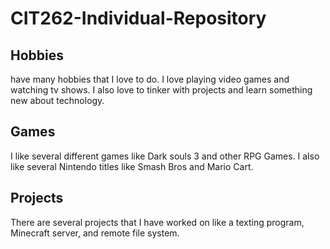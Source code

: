# CIT262-Individual-Repository

## Hobbies
have many hobbies that I love to do. I love playing video games and watching tv shows. I also love to tinker with projects and learn something new about technology.

## Games
I like several different games like Dark souls 3 and other RPG Games. I also like several Nintendo titles like Smash Bros and Mario Cart.

## Projects
There are several projects that I have worked on like a texting program, Minecraft server, and remote file system.